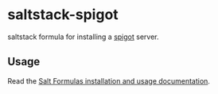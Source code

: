 # saltstack-spigot

saltstack formula for installing a [spigot](http://www.spigotmc.org/) server.

## Usage

Read the [Salt Formulas installation and usage
documentation](http://docs.saltstack.com/en/latest/topics/development/conventions/formulas.html).
